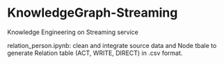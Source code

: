# KnowledgeGraph-Streaming
Knowledge Engineering on Streaming service

relation_person.ipynb: clean and integrate source data and Node tbale to generate Relation table (ACT, WRITE, DIRECT) in .csv format.
